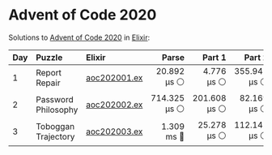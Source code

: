 # Advent of Code 2020

Solutions to [Advent of Code 2020](https://adventofcode.com/2020/) in [Elixir](https://elixir-lang.org/):

| Day  | Puzzle              | Elixir                                              |        Parse |       Part 1 |       Part 2 |
| :--- | :------------------ | :-------------------------------------------------- | -----------: | -----------: | -----------: |
| 1    | Report Repair       | [aoc202001.ex](01_report_repair/aoc202001.ex)       |  20.892 µs ⚪️ |   4.776 µs ⚪️ | 355.941 µs ⚪️ |
| 2    | Password Philosophy | [aoc202002.ex](02_password_philosophy/aoc202002.ex) | 714.325 µs ⚪️ | 201.608 µs ⚪️ |  82.169 µs ⚪️ |
| 3    | Toboggan Trajectory | [aoc202003.ex](03_toboggan_trajectory/aoc202003.ex) |   1.309 ms 🔵 |  25.278 µs ⚪️ | 112.142 µs ⚪️ |
